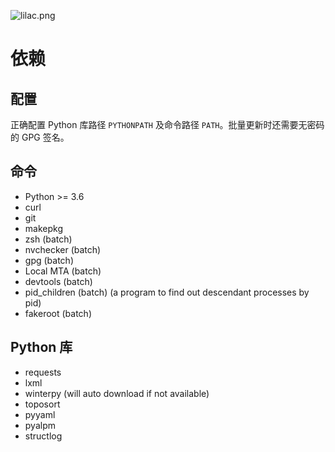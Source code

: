 ![lilac.png](https://github.com/archlinuxcn/artworks/raw/master/lilac-logo/example%20banners/banner-small.png)

依赖
====

配置
----

正确配置 Python 库路径 `PYTHONPATH` 及命令路径 `PATH`。批量更新时还需要无密码的 GPG 签名。

命令
----

* Python >= 3.6
* curl
* git
* makepkg
* zsh (batch)
* nvchecker (batch)
* gpg (batch)
* Local MTA (batch)
* devtools (batch)
* pid_children (batch) (a program to find out descendant processes by pid)
* fakeroot (batch)

Python 库
---------

* requests
* lxml
* winterpy (will auto download if not available)
* toposort
* pyyaml
* pyalpm
* structlog

